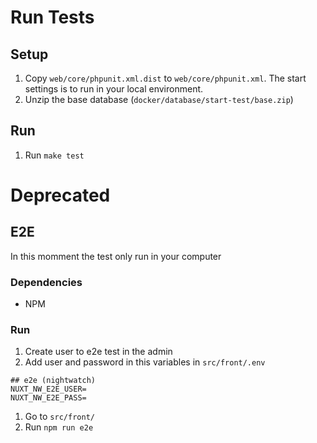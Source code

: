 # Run Tests

## Setup
1) Copy `web/core/phpunit.xml.dist` to `web/core/phpunit.xml`.
The start settings is to run in your local environment.
2) Unzip the base database (`docker/database/start-test/base.zip`)

## Run
1) Run `make test`


# Deprecated
## E2E

In this momment the test only run in your computer

### Dependencies
- NPM

### Run
1. Create user to e2e test in the admin
2. Add user and password in this variables in `src/front/.env`
```.env
## e2e (nightwatch)
NUXT_NW_E2E_USER=
NUXT_NW_E2E_PASS=
```
1. Go to `src/front/`
2. Run `npm run e2e`